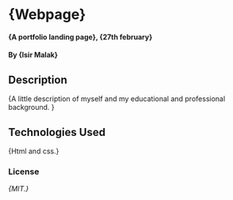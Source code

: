 # {Webpage}
#### {A portfolio landing page}, {27th february}
#### By **{Isir Malak}**
## Description
{A little description of myself and my educational and professional background. }
## Technologies Used
{Html and css.}
### License
*{MIT.}* 
  